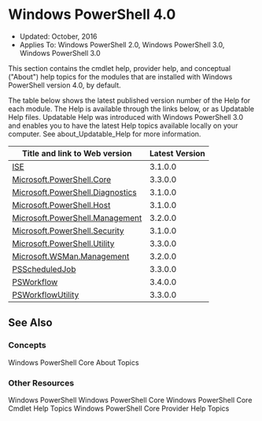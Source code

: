 # Windows PowerShell 4.0

- Updated: October, 2016
- Applies To: Windows PowerShell 2.0, Windows PowerShell 3.0, Windows PowerShell 3.0

This section contains the cmdlet help, provider help,
and conceptual ("About") help topics for the modules that are installed with Windows PowerShell version 4.0, by default.

The table below shows the latest published version number of the Help for each module.
The Help is available through the links below, or as Updatable Help files.
Updatable Help was introduced with Windows PowerShell 3.0 and enables you to have the latest Help topics available locally on your computer.
See about_Updatable_Help for more information.

Title and link to Web version | Latest Version
----------------------------- | --------------
[ISE](ISE/ISE.md) | 3.1.0.0
[Microsoft.PowerShell.Core](Microsoft.PowerShell.Core/Microsoft.PowerShell.Core.md) | 3.3.0.0
[Microsoft.PowerShell.Diagnostics](Microsoft.PowerShell.Diagnostics\Microsoft.PowerShell.Diagnostics.md) | 3.1.0.0
[Microsoft.PowerShell.Host](Microsoft.PowerShell.Host/Microsoft.PowerShell.Host.md) | 3.1.0.0
[Microsoft.PowerShell.Management](Microsoft.PowerShell.Management/Microsoft.PowerShell.Management.md) | 3.2.0.0
[Microsoft.PowerShell.Security](Microsoft.PowerShell.Security/Microsoft.PowerShell.Security.md) | 3.1.0.0
[Microsoft.PowerShell.Utility](Microsoft.PowerShell.Utility/Microsoft.PowerShell.Utility.md) | 3.3.0.0
[Microsoft.WSMan.Management](Microsoft.WSMan.Management/Microsoft.WSMan.Management.md) | 3.2.0.0
[PSScheduledJob](PSScheduledJob/PSScheduledJob.md) | 3.3.0.0
[PSWorkflow](PSWorkflow/PSWorkflow.md) | 3.4.0.0
[PSWorkflowUtility](PSWorkflowUtility/PSWorkflowUtility.md) | 3.3.0.0

##  See Also
###  Concepts
Windows PowerShell Core About Topics

###  Other Resources
Windows PowerShell
Windows PowerShell Core
Windows PowerShell Core Cmdlet Help Topics
Windows PowerShell Core Provider Help Topics

